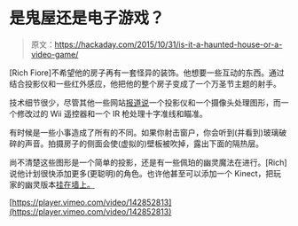# 是鬼屋还是电子游戏？

> 原文：<https://hackaday.com/2015/10/31/is-it-a-haunted-house-or-a-video-game/>

[Rich Fiore]不希望他的房子再有一套怪异的装饰。他想要一些互动的东西。通过结合投影仪和一些红外感应，他把他的整个房子变成了一个万圣节主题的射手。

技术细节很少，尽管其他一些网站[报道说](http://techcrunch.com/2015/10/30/this-guy-turned-the-front-of-his-house-into-a-massive-video-game-for-halloween/)一个投影仪和一个摄像头处理图形，而一个修改过的 Wii 遥控器和一个 IR 枪处理十字准线和瞄准。

有时候是一些小事造成了所有的不同。如果你射击窗户，你会听到(并看到)玻璃破碎的声音。拍摄房子的侧面会使(虚拟的)壁板被吹掉，露出下面的隔热层。

尚不清楚这些图形是一个简单的投影，还是有一些佩珀的幽灵魔法在进行。[Rich]说他计划很快添加更多(更聪明)的角色。也许他甚至可以添加一个 Kinect，把玩家的幽灵版本[挂在墙上。](http://hackaday.com/2011/10/17/the-effervo-kinect-particle-effect-machine/)

[https://player.vimeo.com/video/142852813](https://player.vimeo.com/video/142852813)